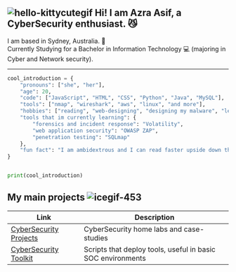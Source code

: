 
## ![hello-kittycutegif](https://github.com/user-attachments/assets/57fb119b-7f39-49e1-8f43-adb4eba881e1) Hi! I am Azra Asif, a CyberSecurity enthusiast. 😼
 

<message> I am  based in Sydney, Australia. 🦘 </message>                                                 
<message> Currently Studying for a Bachelor in Information Technology 💻 </message>
 (majoring in Cyber and Network security).


---

```python
cool_introduction = {
    "pronouns": ["she", "her"],
    "age": 20,
    "code": ["JavaScript", "HTML", "CSS", "Python", "Java", "MySQL"],
    "tools": ["nmap", "wireshark", "aws", "linux", "and more"],
    "hobbies": ["reading", "web-designing", "designing my malware", "leetcoding for fun"],
    "tools that im currently learning": {
        "forensics and incident response": "Volatility",
        "web application security": "OWASP ZAP",
        "penetration testing": "SQLmap"
    },
    "fun fact": "I am ambidextrous and I can read faster upside down than normally"
}


print(cool_introduction)
```
## My main projects   ![icegif-453](https://github.com/user-attachments/assets/7979a801-06f9-4192-ac53-d543886aa2b4)
| Link                                                                                  | Description                                                         |                       
|---------------------------------------------------------------------------------------|---------------------------------------------------------------------|
| <a href = https://github.com/azraxsif/CyberSecurity-Projects> CyberSecurity Projects  | CyberSecurity home labs and case-studies                            |
| <a href = https://github.com/azraxsif/CyberSecurity-Toolkit> CyberSecurity Toolkit    | Scripts that deploy tools, useful in basic SOC environments         |

